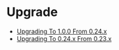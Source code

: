 # Upgrade

- [Upgrading To 1.0.0 From 0.24.x](upgrade-1.0.md)
- [Upgrading To 0.24.x From 0.23.x](upgrade-0.24.md)
